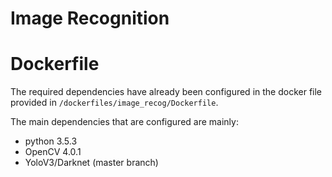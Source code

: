 # Image Recognition

# Dockerfile
The required dependencies have already been configured in the docker file provided in `/dockerfiles/image_recog/Dockerfile`.

The main dependencies that are configured are mainly:
- python 3.5.3
- OpenCV 4.0.1
- YoloV3/Darknet (master branch)